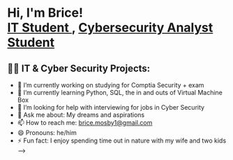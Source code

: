 <h1>Hi, I'm Brice! <br/><a href="https://github.com/brice-mosby.github">IT Student </a>, <a href="www.linkedin.com/in/brice-mosby-a9b69a173">Cybersecurity Analyst Student</a>

<h2>👨‍💻 IT & Cyber Security Projects:</h2>




- 🔭 I’m currently working on studying for Comptia Security + exam
- 🌱 I’m currently learning Python, SQL, the in and outs of Virtual Machine Box
- 🤔 I’m looking for help with interviewing for jobs in Cyber Security
- 💬 Ask me about: My dreams and aspirations
- 📫 How to reach me: brice.mosby1@gmail.com
- 😄 Pronouns: he/him
- ⚡ Fun fact: I enjoy spending time out in nature with my wife and two kids
-->
